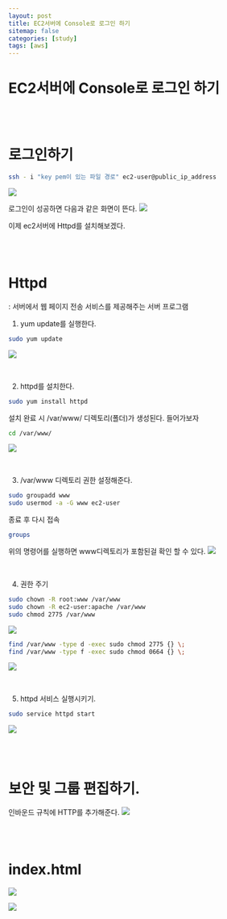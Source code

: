 ```yaml
---
layout: post
title: EC2서버에 Console로 로그인 하기 
sitemap: false
categories: [study]
tags: [aws]
---
```

# EC2서버에 Console로 로그인 하기 


<br>
<br>

# 로그인하기
~~~bash
ssh - i "key pem이 있는 파일 경로" ec2-user@public_ip_address 
~~~
![](https://images.velog.io/images/kongsub/post/e97c2a04-9143-47c1-92cf-735281207472/image.png)

로그인이 성공하면 다음과 같은 화면이 뜬다.
![](https://images.velog.io/images/kongsub/post/2b7ac581-3ce0-4850-9606-0a288f38989a/image.png)

이제 ec2서버에 Httpd를 설치해보겠다.


<br>
<br>

# Httpd
: 서버에서 웹 페이지 전송 서비스를 제공해주는 서버 프로그램
1. yum update를 실행한다.
~~~bash
sudo yum update
~~~
![](https://images.velog.io/images/kongsub/post/3af44b3d-9456-4aeb-8ae6-1aaaee8204f4/image.png)


<br>

2. httpd를 설치한다.
~~~bash
sudo yum install httpd
~~~
설치 완료 시 /var/www/ 디렉토리(폴더)가 생성된다.
들어가보자
~~~bash
cd /var/www/
~~~
![](https://images.velog.io/images/kongsub/post/9ed04e2b-8c4c-4e7d-a3fa-5a8fb3905cd1/image.png)

<br>

3. /var/www 디렉토리 권한 설정해준다. 
~~~bash
sudo groupadd www
sudo usermod -a -G www ec2-user
~~~
종료 후 다시 접속
~~~bash
groups
~~~
위의 명령어를 실행하면 www디렉토리가 포함된걸 확인 할 수 있다. 
![](https://images.velog.io/images/kongsub/post/fb73f4b0-23c8-4f48-ad7a-9768502149f3/image.png)

<br>

4. 권한 주기
~~~bash
sudo chown -R root:www /var/www
sudo chown -R ec2-user:apache /var/www
sudo chmod 2775 /var/www
~~~
![](https://images.velog.io/images/kongsub/post/3abe0af6-1439-4fff-8083-40bfea99949e/image.png)

~~~bash
find /var/www -type d -exec sudo chmod 2775 {} \;
find /var/www -type f -exec sudo chmod 0664 {} \;
~~~
![](https://images.velog.io/images/kongsub/post/2bef50f3-ac1f-45eb-a435-df602ac5b700/image.png)

<br>


5. httpd 서비스 실행시키기. 
~~~bash
sudo service httpd start
~~~
![](https://images.velog.io/images/kongsub/post/bdc531c4-0dab-4bfd-9985-831ab0595758/image.png)

<br>
<br>

# 보안 및 그룹 편집하기.
인바운드 규칙에 HTTP를 추가해준다. 
![](https://images.velog.io/images/kongsub/post/5c120ea8-eea4-409b-a60f-4de3ed121212/image.png)

<br>
<br>

# index.html
![](https://images.velog.io/images/kongsub/post/397d6a2d-1e12-42dc-848e-30c6614e1c99/image.png)

![](https://images.velog.io/images/kongsub/post/5c270333-422a-4a95-8363-02f06b1ed7d1/image.png)

<br>
<br><br>
<br><br>
<br>





